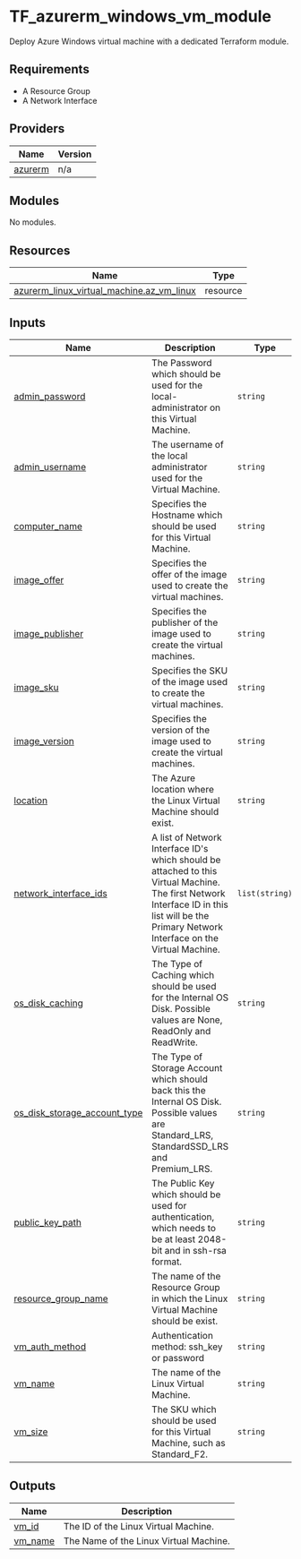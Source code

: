 # TF_azurerm_windows_vm_module

Deploy Azure Windows virtual machine with a dedicated Terraform module.

## Requirements

* A Resource Group
* A Network Interface

## Providers

| Name | Version |
|------|---------|
| <a name="provider_azurerm"></a> [azurerm](#provider\_azurerm) | n/a |

## Modules

No modules.

## Resources

| Name | Type |
|------|------|
| [azurerm_linux_virtual_machine.az_vm_linux](https://registry.terraform.io/providers/hashicorp/azurerm/latest/docs/resources/linux_virtual_machine) | resource |

## Inputs

| Name | Description | Type | Default | Required |
|------|-------------|------|---------|:--------:|
| <a name="input_admin_password"></a> [admin\_password](#input\_admin\_password) | The Password which should be used for the local-administrator on this Virtual Machine. | `string` | `"@dminP@44m0rD"` | no |
| <a name="input_admin_username"></a> [admin\_username](#input\_admin\_username) | The username of the local administrator used for the Virtual Machine. | `string` | `"adminuser"` | no |
| <a name="input_computer_name"></a> [computer\_name](#input\_computer\_name) | Specifies the Hostname which should be used for this Virtual Machine. | `string` | `""` | no |
| <a name="input_image_offer"></a> [image\_offer](#input\_image\_offer) | Specifies the offer of the image used to create the virtual machines. | `string` | `"UbuntuServer"` | no |
| <a name="input_image_publisher"></a> [image\_publisher](#input\_image\_publisher) | Specifies the publisher of the image used to create the virtual machines. | `string` | `"Canonical"` | no |
| <a name="input_image_sku"></a> [image\_sku](#input\_image\_sku) | Specifies the SKU of the image used to create the virtual machines. | `string` | `"18.04-LTS"` | no |
| <a name="input_image_version"></a> [image\_version](#input\_image\_version) | Specifies the version of the image used to create the virtual machines. | `string` | `"latest"` | no |
| <a name="input_location"></a> [location](#input\_location) | The Azure location where the Linux Virtual Machine should exist. | `string` | n/a | yes |
| <a name="input_network_interface_ids"></a> [network\_interface\_ids](#input\_network\_interface\_ids) | A list of Network Interface ID's which should be attached to this Virtual Machine. The first Network Interface ID in this list will be the Primary Network Interface on the Virtual Machine. | `list(string)` | n/a | yes |
| <a name="input_os_disk_caching"></a> [os\_disk\_caching](#input\_os\_disk\_caching) | The Type of Caching which should be used for the Internal OS Disk. Possible values are None, ReadOnly and ReadWrite. | `string` | `"ReadWrite"` | no |
| <a name="input_os_disk_storage_account_type"></a> [os\_disk\_storage\_account\_type](#input\_os\_disk\_storage\_account\_type) | The Type of Storage Account which should back this the Internal OS Disk. Possible values are Standard\_LRS, StandardSSD\_LRS and Premium\_LRS. | `string` | `"Standard_LRS"` | no |
| <a name="input_public_key_path"></a> [public\_key\_path](#input\_public\_key\_path) | The Public Key which should be used for authentication, which needs to be at least 2048-bit and in ssh-rsa format. | `string` | `"~/.ssh/id_rsa.pub"` | no |
| <a name="input_resource_group_name"></a> [resource\_group\_name](#input\_resource\_group\_name) | The name of the Resource Group in which the Linux Virtual Machine should be exist. | `string` | n/a | yes |
| <a name="input_vm_auth_method"></a> [vm\_auth\_method](#input\_vm\_auth\_method) | Authentication method: ssh\_key or password | `string` | `"password"` | no |
| <a name="input_vm_name"></a> [vm\_name](#input\_vm\_name) | The name of the Linux Virtual Machine. | `string` | n/a | yes |
| <a name="input_vm_size"></a> [vm\_size](#input\_vm\_size) | The SKU which should be used for this Virtual Machine, such as Standard\_F2. | `string` | `"Standard_F2"` | no |

## Outputs

| Name | Description |
|------|-------------|
| <a name="output_vm_id"></a> [vm\_id](#output\_vm\_id) | The ID of the Linux Virtual Machine. |
| <a name="output_vm_name"></a> [vm\_name](#output\_vm\_name) | The Name of the Linux Virtual Machine. |